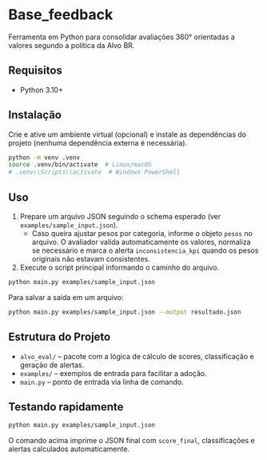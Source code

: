 # Base_feedback

Ferramenta em Python para consolidar avaliações 360° orientadas a valores segundo a política da Alvo BR.

## Requisitos

- Python 3.10+

## Instalação

Crie e ative um ambiente virtual (opcional) e instale as dependências do projeto (nenhuma dependência externa é necessária).

```bash
python -m venv .venv
source .venv/bin/activate  # Linux/macOS
# .venv\\Scripts\\activate  # Windows PowerShell
```

## Uso

1. Prepare um arquivo JSON seguindo o schema esperado (ver `examples/sample_input.json`).
   - Caso queira ajustar pesos por categoria, informe o objeto `pesos` no arquivo. O
     avaliador valida automaticamente os valores, normaliza se necessário e marca o
     alerta `inconsistencia_kpi` quando os pesos originais não estavam consistentes.
2. Execute o script principal informando o caminho do arquivo.

```bash
python main.py examples/sample_input.json
```

Para salvar a saída em um arquivo:

```bash
python main.py examples/sample_input.json --output resultado.json
```

## Estrutura do Projeto

- `alvo_eval/` – pacote com a lógica de cálculo de scores, classificação e geração de alertas.
- `examples/` – exemplos de entrada para facilitar a adoção.
- `main.py` – ponto de entrada via linha de comando.

## Testando rapidamente

```bash
python main.py examples/sample_input.json
```

O comando acima imprime o JSON final com `score_final`, classificações e alertas calculados automaticamente.
